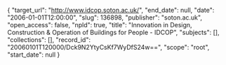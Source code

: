 {
  "target_url": "http://www.idcop.soton.ac.uk/", 
  "end_date": null, 
  "date": "2006-01-01T12:00:00", 
  "slug": 136898, 
  "publisher": "soton.ac.uk", 
  "open_access": false, 
  "npld": true, 
  "title": "Innovation in Design, Construction & Operation of Buildings for People - IDCOP", 
  "subjects": [], 
  "collections": [], 
  "record_id": "20060101T120000/Dck9N2YtyCsKf7WyDfS24w==", 
  "scope": "root", 
  "start_date": null
}

